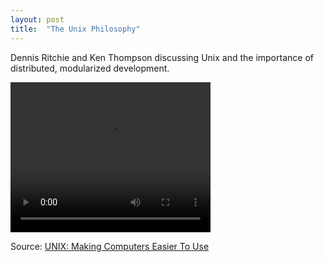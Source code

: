 ```yaml
---
layout: post
title:  "The Unix Philosophy"
---
```

Dennis Ritchie and Ken Thompson discussing Unix and the importance of distributed,
modularized development.


<video id="unixmov" width="320" height="240" preload controls>
	<source src="{{ site.url }}/engineering/images/Unix.mp4" type = "video/mp4">
</video>

Source: [UNIX: Making Computers Easier To Use](https://www.youtube.com/watch?v=XvDZLjaCJuw)
